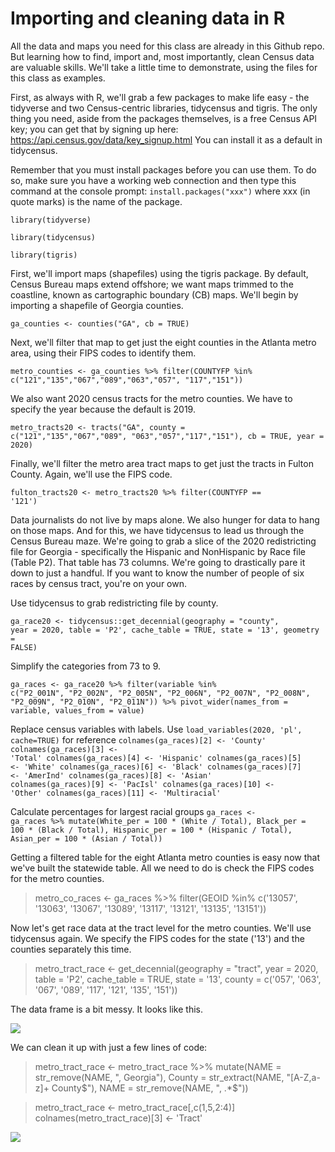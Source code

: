 # Importing and cleaning data in R

All the data and maps you need for this class are already in this Github repo. But learning how to find, import and, most importantly, clean Census data are valuable skills. We'll take a little time to demonstrate, using the files for this class as examples.

First, as always with R, we'll grab a few packages to make life easy - the tidyverse and two Census-centric libraries, tidycensus and tigris. The only thing you need, aside from the packages themselves, is a free Census API key; you can get that by signing up here: <https://api.census.gov/data/key_signup.html> You can install it as a default in tidycensus.

Remember that you must install packages before you can use them. To do so, make sure you have a working web connection and then type this command at the console prompt: <code>install.packages("xxx")</code> where xxx (in quote marks) is the name of the package.

<code>library(tidyverse)</code>

<code>library(tidycensus)</code>

<code>library(tigris)</code>

First, we'll import maps (shapefiles) using the tigris package. By default, Census Bureau maps extend offshore; we want maps trimmed to the coastline, known as cartographic boundary (CB) maps. We'll begin by importing a shapefile of Georgia counties.

<code>ga_counties <- counties("GA", cb = TRUE)</code>

Next, we'll filter that map to get just the eight counties in the Atlanta metro area, using their FIPS codes to identify them.

<code>metro_counties <- ga_counties %>% 
  filter(COUNTYFP %in% c("121","135","067","089","063","057",
  "117","151"))</code>

We also want 2020 census tracts for the metro counties. We have to specify the year because the default is 2019.

<code>metro_tracts20 <- tracts("GA", county = c("121","135","067","089",
                                          "063","057","117","151"), 
                        cb = TRUE, year = 2020)</code>

Finally, we'll filter the metro area tract maps to get just the tracts in Fulton County. Again, we'll use the FIPS code.

<code>fulton_tracts20 <- metro_tracts20 %>% 
  filter(COUNTYFP == '121')</code>

Data journalists do not live by maps alone. We also hunger for data to hang on those maps. And for this, we have tidycensus to lead us through the Census Bureau maze. We're going to grab a slice of the 2020 redistricting file for Georgia - specifically the Hispanic and NonHispanic by Race file (Table P2). That table has 73 columns. We're going to drastically pare it down to just a handful. If you want to know the number of people of six races by census tract, you're on your own.

Use tidycensus to grab redistricting file by county.
  
<code>ga_race20 <- tidycensus::get_decennial(geography = "county", 
                                       year = 2020,
                                       table = 'P2',
                                       cache_table = TRUE,
                                       state = '13',
                   geometry = FALSE)</code> 

Simplify the categories from 73 to 9.
  
<code>ga_races <- ga_race20 %>% 
  filter(variable %in% c("P2_001N", "P2_002N", "P2_005N", "P2_006N",
                         "P2_007N", "P2_008N", "P2_009N",
                          "P2_010N", "P2_011N")) %>% 
  pivot_wider(names_from = variable, values_from = value)</code>

Replace census variables with labels. Use `load_variables(2020, 'pl', cache=TRUE)` for reference 
<code>colnames(ga_races)[2] <- 'County'
colnames(ga_races)[3] <- 'Total'
colnames(ga_races)[4] <- 'Hispanic'
colnames(ga_races)[5] <- 'White'
colnames(ga_races)[6] <- 'Black'
colnames(ga_races)[7] <- 'AmerInd'
colnames(ga_races)[8] <- 'Asian'
colnames(ga_races)[9] <- 'PacIsl'
colnames(ga_races)[10] <- 'Other' 
                          colnames(ga_races)[11] <- 'Multiracial'</code>

Calculate percentages for largest racial groups
<code>ga_races <- ga_races %>% 
  mutate(White_per = 100 * (White / Total),
         Black_per = 100 * (Black / Total),
         Hispanic_per = 100 * (Hispanic / Total),
  Asian_per = 100 * (Asian / Total))</code>
         
Getting a filtered table for the eight Atlanta metro counties is easy now that we've built the statewide table. All we need to do is check the FIPS codes for the metro counties.

> metro_co_races <- ga_races %>% 
  filter(GEOID %in% c('13057', '13063', '13067', '13089', '13117',
                      '13121', '13135', '13151'))
                      
Now let's get race data at the tract level for the metro counties. We'll use tidycensus again. We specify the FIPS codes for the state ('13') and the counties separately this time.

> metro_tract_race <- get_decennial(geography = "tract", 
                                year = 2020,
                                table = 'P2',
                                cache_table = TRUE,
                                state = '13',
                                county = c('057', '063', 
                                           '067', '089', 
                                           '117',
                                           '121', '135', 
                                           '151'))
                                           
The data frame is a bit messy. It looks like this.

![](https://github.com/roncampbell/NICAR2022/blob/images/metro_tract_race.png)

We can clean it up with just a few lines of code:

> metro_tract_race <- metro_tract_race %>% 
  mutate(NAME = str_remove(NAME, ", Georgia"),
         County = str_extract(NAME, "[A-Z,a-z]+ County$"),
         NAME = str_remove(NAME, ", .*$"))
         
> metro_tract_race <- metro_tract_race[,c(1,5,2:4)]
> colnames(metro_tract_race)[3] <- 'Tract'

![](https://github.com/roncampbell/NICAR2022/blob/images/metro_tract_race2.png)

